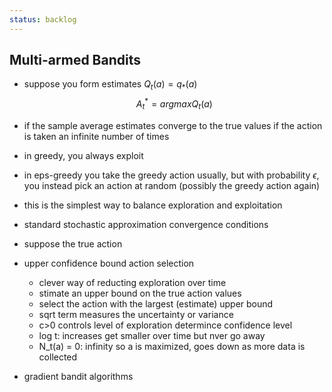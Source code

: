 ```yaml
---
status: backlog
---
```


## Multi-armed Bandits

- suppose you form estimates $Q_t(a)=q_*(a)$
  $$
  A^*_t = argmax Q_t(a)
  $$

- if the sample average estimates converge to the true values if the action is taken an infinite number of times

- in greedy, you always exploit

- in eps-greedy you take the greedy action usually, but with probability $\epsilon$, you instead pick an action at random (possibly the greedy action again)

- this is the simplest way to balance exploration and exploitation

- standard stochastic approximation convergence conditions

- suppose the true action

- upper confidence bound action selection

  - clever way of reducting exploration over time
  - stimate an upper bound on the true action values
  - select the action with the largest (estimate) upper bound
  - sqrt term measures the uncertainty or variance
  - c>0 controls level of exploration determince confidence level
  - log t: increases get smaller over time but nver go away
  - N_t(a) = 0: infinity so a is maximized, goes down as more data is collected

- gradient bandit algorithms

